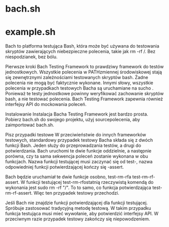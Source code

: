# bach.sh
# example.sh

Bach to platforma testująca Bash, która może być używana do testowania skryptów zawierających niebezpieczne polecenia, takie jak rm -rf /. Bez niespodzianek, bez bólu.

Pierwsze kroki
Bach Testing Framework to prawdziwy framework do testów jednostkowych. Wszystkie polecenia w PATHzmiennej środowiskowej stają się zewnętrznymi zależnościami testowanych skryptów bash. Żadne polecenia nie mogą być faktycznie wykonane. Innymi słowy, wszystkie polecenia w przypadkach testowych Bacha są uruchamiane na sucho . Ponieważ te testy jednostkowe powinny weryfikować zachowanie skryptów bash, a nie testować polecenia. Bach Testing Framework zapewnia również interfejsy API do mockowania poleceń.

Instalowanie
Instalacja Bacha Testing Framework jest bardzo prosta. Pobierz bach.sh do swojego projektu, użyj sourcepolecenia, aby zaimportować bach.sh.

Pisz przypadki testowe
W przeciwieństwie do innych frameworków testowych, standardowy przypadek testowy Bacha składa się z dwóch funkcji Bash. Jeden służy do przeprowadzania testów, a drugi do potwierdzania. Bach uruchomi te dwie funkcje oddzielnie, a następnie porówna, czy ta sama sekwencja poleceń zostanie wykonana w obu funkcjach. Nazwa funkcji testującej musi zaczynać się od test-, nazwa odpowiedniej funkcji potwierdzającej kończy się -assert.

Bach będzie uruchamiał te dwie funkcje osobno, test-rm-rfa test-rm-rf-assert. W funkcji testującej test-rm-rfostatnią rzeczywistą komendą do wykonania jest sudo rm -rf "/". To to samo, co funkcja potwierdzająca test-rm-rf-assert. Więc ten przypadek testowy przechodzi.

Jeśli Bach nie znajdzie funkcji potwierdzającej dla funkcji testującej. Spróbuje zastosować tradycyjną metodę testową. W takim przypadku funkcja testująca musi mieć wywołanie, aby potwierdzić interfejsy API. W przeciwnym razie przypadek testowy zakończy się niepowodzeniem.
